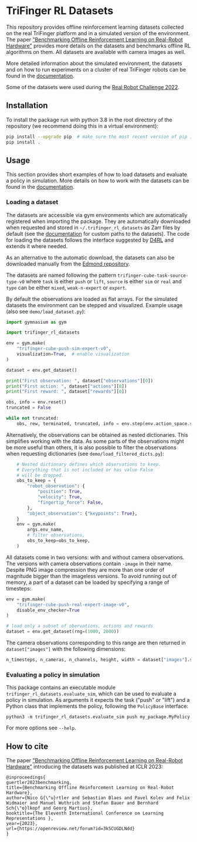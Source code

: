 # TriFinger RL Datasets

This repository provides offline reinforcement learning datasets collected on the real TriFinger platform and in a simulated version of the environment. The paper ["Benchmarking Offline Reinforcement Learning on Real-Robot Hardware"](https://openreview.net/pdf?id=3k5CUGDLNdd) provides more details on the datasets and benchmarks offline RL algorithms on them. All datasets are available with camera images as well.

More detailed information about the simulated environment, the datasets and on how to run experiments on a cluster of real TriFinger robots can be found in the [documentation](https://webdav.tuebingen.mpg.de/trifinger-rl/docs/).

Some of the datasets were used during the [Real Robot Challenge 2022](https://real-robot-challenge.com).

## Installation

To install the package run with python 3.8 in the root directory of the repository (we recommend doing this in a virtual environment):

```bash
pip install --upgrade pip  # make sure the most recent version of pip is installed
pip install .
```

## Usage

This section provides short examples of how to load datasets and evaluate a policy in simulation. More details on how to work with the datasets can be found in the [documentation](https://webdav.tuebingen.mpg.de/trifinger-rl/docs/).


### Loading a dataset

The datasets are accessible via gym environments which are automatically registered when importing the package. They are automatically downloaded when requested and stored in `~/.trifinger_rl_datasets` as Zarr files by default (see the [documentation](https://webdav.tuebingen.mpg.de/trifinger-rl/docs/) for custom paths to the datasets). The code for loading the datasets follows the interface suggested by [D4RL](https://github.com/rail-berkeley/d4rl) and extends it where needed. 

As an alternative to the automatic download, the datasets can also be downloaded
manually from the [Edmond repository](https://edmond.mpdl.mpg.de/dataset.xhtml?persistentId=doi:10.17617/3.DXZ7TL).

The datasets are named following the pattern `trifinger-cube-task-source-type-v0` where `task` is either `push` or `lift`, `source` is either `sim` or `real` and `type` can be either `mixed`, `weak-n-expert` or `expert`.

By default the observations are loaded as flat arrays. For the simulated datasets the environment can be stepped and visualized. Example usage (also see `demo/load_dataset.py`):

```python
import gymnasium as gym

import trifinger_rl_datasets

env = gym.make(
    "trifinger-cube-push-sim-expert-v0",
    visualization=True,  # enable visualization
)

dataset = env.get_dataset()

print("First observation: ", dataset["observations"][0])
print("First action: ", dataset["actions"][0])
print("First reward: ", dataset["rewards"][0])

obs, info = env.reset()
truncated = False

while not truncated:
    obs, rew, terminated, truncated, info = env.step(env.action_space.sample())
```

Alternatively, the observations can be obtained as nested dictionaries. This simplifies working with the data. As some parts of the observations might be more useful than others, it is also possible to filter the observations when requesting dictionaries (see `demo/load_filtered_dicts.py`):

```python
    # Nested dictionary defines which observations to keep.
    # Everything that is not included or has value False
    # will be dropped.
    obs_to_keep = {
        "robot_observation": {
            "position": True,
            "velocity": True,
            "fingertip_force": False,
        },
        "object_observation": {"keypoints": True},
    }
    env = gym.make(
        args.env_name,
        # filter observations,
        obs_to_keep=obs_to_keep,
    )
```

All datasets come in two versions: with and without camera observations. The versions with camera observations contain `-image` in their name. Despite PNG image compression they are more than one order of magnitude bigger than the imageless versions. To avoid running out of memory, a part of a dataset can be loaded by specifying a range of timesteps:

```python
env = gym.make(
    "trifinger-cube-push-real-expert-image-v0",
    disable_env_checker=True
)

# load only a subset of obervations, actions and rewards
dataset = env.get_dataset(rng=(1000, 2000))
```

The camera observations corresponding to this range are then returned in `dataset["images"]` with the following dimensions:

```python
n_timesteps, n_cameras, n_channels, height, width = dataset["images"].shape
```

### Evaluating a policy in simulation

This package contains an executable module `trifinger_rl_datasets.evaluate_sim`, which
can be used to evaluate a policy in simulation.  As arguments it expects the task
("push" or "lift") and a Python class that implements the policy, following the
`PolicyBase` interface:

    python3 -m trifinger_rl_datasets.evaluate_sim push my_package.MyPolicy

For more options see `--help`.

## How to cite

The paper ["Benchmarking Offline Reinforcement Learning on Real-Robot Hardware"](https://openreview.net/pdf?id=3k5CUGDLNdd) introducing the datasets was published at ICLR 2023:

```
@inproceedings{
guertler2023benchmarking,
title={Benchmarking Offline Reinforcement Learning on Real-Robot Hardware},
author={Nico G{\"u}rtler and Sebastian Blaes and Pavel Kolev and Felix Widmaier and Manuel Wuthrich and Stefan Bauer and Bernhard Sch{\"o}lkopf and Georg Martius},
booktitle={The Eleventh International Conference on Learning Representations },
year={2023},
url={https://openreview.net/forum?id=3k5CUGDLNdd}
}
```